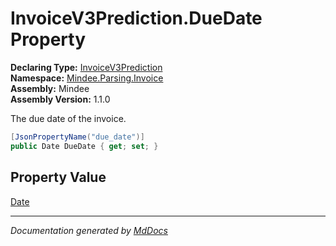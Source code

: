﻿<!--  
  <auto-generated>   
    The contents of this file were generated by a tool.  
    Changes to this file may be list if the file is regenerated  
  </auto-generated>   
-->

# InvoiceV3Prediction.DueDate Property

**Declaring Type:** [InvoiceV3Prediction](../index.md)  
**Namespace:** [Mindee.Parsing.Invoice](../../index.md)  
**Assembly:** Mindee  
**Assembly Version:** 1.1.0

The due date of the invoice.

```csharp
[JsonPropertyName("due_date")]
public Date DueDate { get; set; }
```

## Property Value

[Date](../../../Common/Date/index.md)

___

*Documentation generated by [MdDocs](https://github.com/ap0llo/mddocs)*
